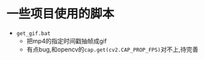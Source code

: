 # 一些项目使用的脚本
* `get_gif.bat`
  * 把mp4的指定时间戳抽帧成gif
  * 有点bug,和opencv的`cap.get(cv2.CAP_PROP_FPS)`对不上,待完善